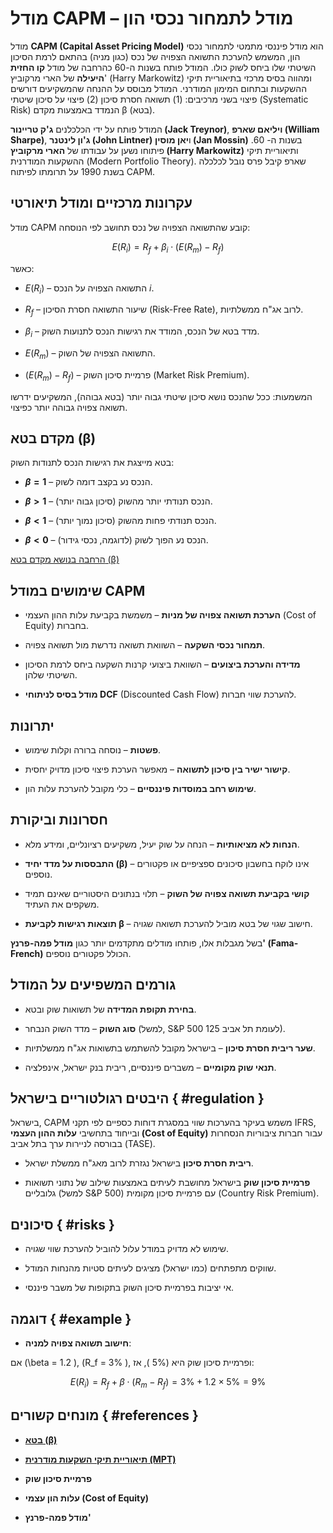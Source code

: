 # מודל CAPM – מודל לתמחור נכסי הון


מודל **CAPM (Capital Asset Pricing Model)** הוא מודל פיננסי מתמטי לתמחור נכסי הון, המשמש להערכת התשואה הצפויה של נכס (כגון מניה) בהתאם לרמת הסיכון השיטתי שלו ביחס לשוק כולו. המודל פותח בשנות ה-60 כהרחבה של מודל **קו החזית היעילה** של הארי מרקוביץ' (Harry Markowitz) ומהווה בסיס מרכזי בתיאוריית תיקי ההשקעות ובתחום המימון המודרני. המודל מבוסס על ההנחה שהמשקיעים דורשים פיצוי בשני מרכיבים: (1) תשואה חסרת סיכון (2) פיצוי על סיכון שיטתי (Systematic Risk) הנמדד באמצעות מקדם β (בטא).

המודל פותח על ידי הכלכלנים **ג'ק טריינור (Jack Treynor)**, **ויליאם שארפ (William Sharpe)**, **ג'ון לינטנר (John Lintner)** ו**יאן מוסין (Jan Mossin)** בשנות ה- 60. פיתוחו נשען על עבודתו של **הארי מרקוביץ (Harry Markowitz)** ותיאוריית תיקי ההשקעות המודרנית (Modern Portfolio Theory). שארפ קיבל פרס נובל לכלכלה בשנת 1990 על תרומתו לפיתוח CAPM.

 
## עקרונות מרכזיים ומודל תיאורטי

מודל CAPM קובע שהתשואה הצפויה של נכס תחושב לפי הנוסחה:

$$
E(R_i) = R_f + \beta_i \cdot (E(R_m) - R_f)
$$

כאשר:

- $E(R_i)$ – התשואה הצפויה על הנכס $i$.
    
- $R_f$  – שיעור התשואה חסרת הסיכון (Risk-Free Rate), לרוב אג"ח ממשלתיות.
    
- $\beta_i$ – מדד בטא של הנכס, המודד את רגישות הנכס לתנועות השוק.
    
- $E(R_m)$ – התשואה הצפויה של השוק.
    
- $(E(R_m) - R_f)$ – פרמיית סיכון השוק (Market Risk Premium).
    

המשמעות: ככל שהנכס נושא סיכון שיטתי גבוה יותר (בטא גבוהה), המשקיעים ידרשו תשואה צפויה גבוהה יותר כפיצוי.


## מקדם בטא (β)

בטא מייצגת את רגישות הנכס לתנודות השוק:

- **$β = 1$** – הנכס נע בקצב דומה לשוק.
    
- **$β > 1$** – הנכס תנודתי יותר מהשוק (סיכון גבוה יותר).
    
- **$β < 1$** – הנכס תנודתי פחות מהשוק (סיכון נמוך יותר).
    
- **$β < 0$** – הנכס נע הפוך לשוק (לדוגמה, נכסי גידור).
    
 [הרחבה בנושא מקדם בטא (β)](\Investment-risk\measures\#_2)


##  שימושים במודל CAPM

- **הערכת תשואה צפויה של מניות** – משמשת בקביעת עלות ההון העצמי (Cost of Equity) בחברות.
    
- **תמחור נכסי השקעה** – השוואת תשואה נדרשת מול תשואה צפויה.
    
- **מדידה והערכת ביצועים** – השוואת ביצועי קרנות השקעה ביחס לרמת הסיכון השיטתי שלהן.
    
- **מודל בסיס לניתוחי DCF** (Discounted Cash Flow) להערכת שווי חברות.
    


## יתרונות

- **פשטות** – נוסחה ברורה וקלות שימוש.
    
- **קישור ישיר בין סיכון לתשואה** – מאפשר הערכת פיצוי סיכון מדויק יחסית.
    
- **שימוש רחב במוסדות פיננסיים** – כלי מקובל להערכת עלות הון.
    

## חסרונות וביקורת

- **הנחות לא מציאותיות** – הנחה על שוק יעיל, משקיעים רציונליים, ומידע מלא.
    
- **התבססות על מדד יחיד (β)** – אינו לוקח בחשבון סיכונים ספציפיים או פקטורים נוספים.
    
- **קושי בקביעת תשואה צפויה של השוק** – תלוי בנתונים היסטוריים שאינם תמיד משקפים את העתיד.
    
- **תוצאות רגישות לקביעת β** – חישוב שגוי של בטא מוביל להערכת תשואה שגויה.
    

בשל מגבלות אלו, פותחו מודלים מתקדמים יותר כגון **מודל פמה-פרנץ' (Fama-French)** הכולל פקטורים נוספים.

 
## גורמים המשפיעים על המודל

- **בחירת תקופת המדידה** של תשואות שוק ובטא.
    
- **סוג השוק** – מדד השוק הנבחר (למשל, S&P 500 לעומת תל אביב 125).
    
- **שער ריבית חסרת סיכון** – בישראל מקובל להשתמש בתשואות אג"ח ממשלתיות.
    
- **תנאי שוק מקומיים** – משברים פיננסיים, ריבית בנק ישראל, אינפלציה.
    

## היבטים רגולטוריים בישראל { #regulation }

בישראל, CAPM משמש בעיקר בהערכות שווי במסגרת דוחות כספיים לפי תקני IFRS, ובייחוד בתחשיבי **עלות ההון העצמי (Cost of Equity)** עבור חברות ציבוריות הנסחרות בבורסה לניירות ערך בתל אביב (TASE).

- **ריבית חסרת סיכון** בישראל נגזרת לרוב מאג"ח ממשלת ישראל.
    
- **פרמיית סיכון שוק** בישראל מחושבת לעיתים באמצעות שילוב של נתוני תשואות גלובליים (למשל S&P 500) עם פרמיית סיכון מקומית (Country Risk Premium).
    

## סיכונים { #risks }

- שימוש לא מדויק במודל עלול להוביל להערכת שווי שגויה.
    
- שווקים מתפתחים (כמו ישראל) מציגים לעיתים סטיות מהנחות המודל.
    
- אי יציבות בפרמיית סיכון השוק בתקופות של משבר פיננסי.
    


## דוגמה { #example }


- **חישוב תשואה צפויה למניה**:  

אם \(\beta = 1.2 \), \(R_f = 3\% \), ופרמיית סיכון שוק היא \(5\% \), אז:  

$$
  E(R_i) = R_f + \beta \cdot (R_m - R_f) = 3\% + 1.2 \times 5\% = 9\%
$$



## מונחים קשורים  { #references }

- **[בטא (β)](https://he.wikipedia.org/wiki/%D7%91%D7%98%D7%90)**
    
- **[תיאוריית תיקי השקעות מודרנית (MPT)](https://he.wikipedia.org/wiki/%D7%AA%D7%99%D7%90%D7%95%D7%A8%D7%99%D7%99%D7%AA_%D7%AA%D7%99%D7%A7%D7%99_%D7%94%D7%A9%D7%A7%D7%A2%D7%95%D7%AA)**
    
- **פרמיית סיכון שוק**
    
- **עלות הון עצמי (Cost of Equity)**
    
- **מודל פמה-פרנץ'**
    

